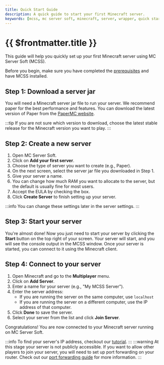 ```yaml
---
title: Quick Start Guide
description: A quick guide to start your first Minecraft server.
keywords: [mcss, mc server soft, minecraft, server, wrapper, quick start, guide]
---
```



# {{ $frontmatter.title }}

This guide will help you quickly set up your first Minecraft server using MC Server Soft (MCSS).

Before you begin, make sure you have completed the [prerequisites](/basic/prerequisites) and have MCSS installed.

## Step 1: Download a server jar

You will need a Minecraft server jar file to run your server. We recommend paper for the best performance and features.
You can download the latest version of Paper from the [PaperMC website](https://papermc.io/downloads/paper).

:::tip
If you are not sure which version to download, choose the latest stable release for the Minecraft version you want to play.
:::

## Step 2: Create a new server

1. Open MC Server Soft.
2. Click on **Add your first server**.
3. Choose the type of server you want to create (e.g., Paper).
4. On the next screen, select the server jar file you downloaded in Step 1.
5. Give your server a name.
6. You can change how much RAM you want to allocate to the server, but the default is usually fine for most users.
7. Accept the EULA by checking the box.
8. Click **Create Server** to finish setting up your server.

:::info
You can change these settings later in the server settings.
:::

## Step 3: Start your server

You're almost done! Now you just need to start your server by clicking the **Start** button on the top right of your screen.
Your server will start, and you will see the console output in the MCSS window.
Once your server is started, you can connect to it using the Minecraft client.

## Step 4: Connect to your server

1. Open Minecraft and go to the **Multiplayer** menu.
2. Click on **Add Server**.
3. Enter a name for your server (e.g., "My MCSS Server").
4. Enter the server address:
    - If you are running the server on the same computer, use `localhost`
    - If you are running the server on a different computer, use the IP address of that computer.
5. Click **Done** to save the server.
6. Select your server from the list and click **Join Server**.

Congratulations! You are now connected to your Minecraft server running on MC Server Soft.

:::info
To find your server's IP address, checkout our [tutorial](/networking/server-ip).
:::
:::warning
At this stage your server is not publicly accessible. If you want to allow other players to join your server, you will need to set up port forwarding on your router. Check out our [port forwarding guide](/networking/port-forward) for more information.
:::
